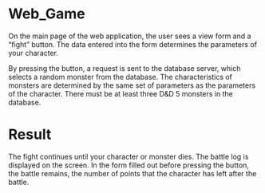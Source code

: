 # Web_Game
On the main page of the web application, the user sees a view form and a “fight” button. The data entered into the form determines the parameters of your character.

By pressing the button, a request is sent to the database server, which selects a random monster from the database. The characteristics of monsters are determined by the same set of parameters as the parameters of the character. There must be at least three D&D 5 monsters in the database.

# Result

The fight continues until your character or monster dies. The battle log is displayed on the screen. In the form filled out before pressing the button, the battle remains, the number of points that the character has left after the battle.

